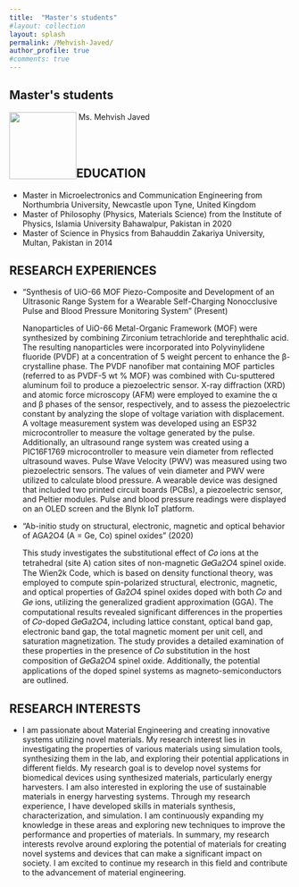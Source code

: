 ```yaml
---
title:  "Master's students"
#layout: collection
layout: splash
permalink: /Mehvish-Javed/
author_profile: true
#comments: true
---
```


## Master's students

<img src="{{ site.url }}{{ site.baseurl }}/assets/profiles/profile_im_MJ.jpg" style="float: left;height: 120px"/>
&nbsp;Ms. Mehvish Javed<br>
<br> 
&nbsp;<mehvish.javed@northumbria.ac.uk><br>  
<br>   

## EDUCATION

* Master in Microelectronics and Communication Engineering from Northumbria University, Newcastle upon Tyne, United Kingdom
* Master of Philosophy (Physics, Materials Science) from the Institute of Physics, Islamia University Bahawalpur, Pakistan in 2020
* Master of Science in Physics from Bahauddin Zakariya University, Multan, Pakistan in 2014

## RESEARCH EXPERIENCES

* “Synthesis of UiO-66 MOF Piezo-Composite and Development of an Ultrasonic Range System for a Wearable Self-Charging Nonocclusive Pulse and Blood Pressure Monitoring System” (Present)                                                                                            
  
  Nanoparticles of UiO-66 Metal-Organic Framework (MOF) were synthesized by combining Zirconium tetrachloride and terephthalic acid. The resulting nanoparticles were incorporated into Polyvinylidene fluoride (PVDF) at a concentration of 5 weight percent to enhance the β-crystalline phase. The PVDF nanofiber mat containing MOF particles (referred to as PVDF-5 wt % MOF) was combined with Cu-sputtered aluminum foil to produce a piezoelectric sensor. X-ray diffraction (XRD) and atomic force microscopy (AFM) were employed to examine the α and β phases of the sensor, respectively, and to assess the piezoelectric constant by analyzing the slope of voltage variation with displacement. A voltage measurement system was developed using an ESP32 microcontroller to measure the voltage generated by the pulse. Additionally, an ultrasound range system was created using a PIC16F1769 microcontroller to measure vein diameter from reflected ultrasound waves. Pulse Wave Velocity (PWV) was measured using two piezoelectric sensors. The values of vein diameter and PWV were utilized to calculate blood pressure. A wearable device was designed that included two printed circuit boards (PCBs), a piezoelectric sensor, and Peltier modules. Pulse and blood pressure readings were displayed on an OLED screen and the Blynk IoT platform.
* “Ab-initio study on structural, electronic, magnetic and optical behavior of AGA2O4 (A = Ge, Co) spinel oxides” (2020)        
 
  This study investigates the substitutional effect of 𝐶𝑜 ions at the tetrahedral (site A) cation sites of non-magnetic 𝐺𝑒𝐺𝑎2𝑂4 spinel oxide. The Wien2k Code, which is based on density functional theory, was employed to compute spin-polarized structural, electronic, magnetic, and optical properties of 𝐺𝑎2𝑂4 spinel oxides doped with both 𝐶𝑜 and 𝐺𝑒 ions, utilizing the generalized gradient approximation (GGA). The computational results revealed significant differences in the properties of 𝐶𝑜-doped 𝐺𝑒𝐺𝑎2𝑂4, including lattice constant, optical band gap, electronic band gap, the total magnetic moment per unit cell, and saturation magnetization. The study provides a detailed examination of these properties in the presence of 𝐶𝑜 substitution in the host composition of 𝐺𝑒𝐺𝑎2𝑂4 spinel oxide. Additionally, the potential applications of the doped spinel systems as magneto-semiconductors are outlined.                                                                                                              

## RESEARCH INTERESTS

* I am passionate about Material Engineering and creating innovative systems utilizing novel materials. My research interest lies in investigating the properties of various materials using simulation tools, synthesizing them in the lab, and exploring their potential applications in different fields.
My research goal is to develop novel systems for biomedical devices using synthesized materials, particularly energy harvesters. I am also interested in exploring the use of sustainable materials in energy harvesting systems.
Through my research experience, I have developed skills in materials synthesis, characterization, and simulation. I am continuously expanding my knowledge in these areas and exploring new techniques to improve the performance and properties of materials.
In summary, my research interests revolve around exploring the potential of materials for creating novel systems and devices that can make a significant impact on society. I am excited to continue my research in this field and contribute to the advancement of material engineering.

